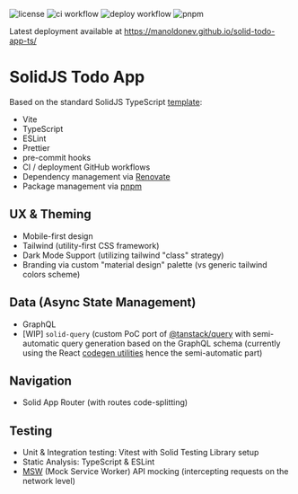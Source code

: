 ![license](https://img.shields.io/github/license/manoldonev/solid-todo-app-ts?style=plastic) ![ci workflow](https://github.com/manoldonev/solid-todo-app-ts/workflows/ci/badge.svg) ![deploy workflow](https://github.com/manoldonev/solid-todo-app-ts/workflows/deploy/badge.svg) ![pnpm](https://img.shields.io/badge/maintained%20with-pnpm-f69203.svg?logo=pnpm)

Latest deployment available at https://manoldonev.github.io/solid-todo-app-ts/

# SolidJS Todo App

Based on the standard SolidJS TypeScript [template](https://github.com/solidjs/templates/tree/master/ts):

- Vite
- TypeScript
- ESLint
- Prettier
- pre-commit hooks
- CI / deployment GitHub workflows
- Dependency management via [Renovate](https://www.whitesourcesoftware.com/free-developer-tools/renovate/)
- Package management via [pnpm](https://pnpm.io/)

## UX & Theming

- Mobile-first design
- Tailwind (utility-first CSS framework)
- Dark Mode Support (utilizing tailwind "class" strategy)
- Branding via custom "material design" palette (vs generic tailwind colors scheme)

## Data (Async State Management)

- GraphQL
- [WIP] `solid-query` (custom PoC port of [@tanstack/query](https://tanstack.com/query/v4) with semi-automatic query generation based on the GraphQL schema (currently using the React [codegen utilities](https://www.graphql-code-generator.com/) hence the semi-automatic part)

## Navigation

- Solid App Router (with routes code-splitting)

## Testing

- Unit & Integration testing: Vitest with Solid Testing Library setup
- Static Analysis: TypeScript & ESLint
- [MSW](https://mswjs.io/) (Mock Service Worker) API mocking (intercepting requests on the network level)
